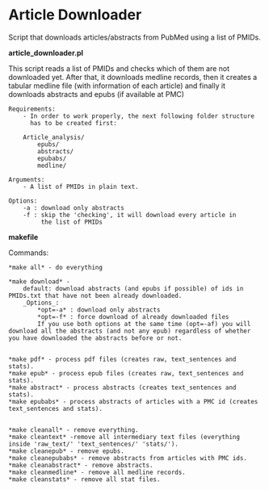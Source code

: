 Article Downloader
==================

Script that downloads articles/abstracts from PubMed using a list of PMIDs.


**article_downloader.pl**

This script reads a list of PMIDs and checks which of them
are not downloaded yet. After that, it downloads medline records,
then it creates a tabular medline file (with information of each article)
and finally it downloads abstracts and epubs (if available at PMC) 

	Requirements:
		- In order to work properly, the next following folder structure
		  has to be created first:

		Article_analysis/
			epubs/
			abstracts/
			epubabs/
			medline/
	
	Arguments:
		- A list of PMIDs in plain text.

	Options:
		-a : download only abstracts
		-f : skip the 'checking', it will download every article in 
		     the list of PMIDs

**makefile**

Commands:

	*make all* - do everything

	*make download* -
        default: download abstracts (and epubs if possible) of ids in PMIDs.txt that have not been already downloaded.
        _Options_:
            *opt=-a* : download only abstracts
            *opt=-f* : force download of already downloaded files
            If you use both options at the same time (opt=-af) you will download all the abstracts (and not any epub) regardless of whether you have downloaded the abstracts before or not. 


	*make pdf* - process pdf files (creates raw, text_sentences and stats).
	*make epub* - process epub files (creates raw, text_sentences and stats).
	*make abstract* - process abstracts (creates text_sentences and stats).
	*make epubabs* - process abstracts of articles with a PMC id (creates text_sentences and stats). 

 
	*make cleanall* - remove everything.
	*make cleantext* -remove all intermediary text files (everything inside 'raw_text/' 'text_sentences/' 'stats/').
	*make cleanepub* - remove epubs.
	*make cleanepubabs* - remove abstracts from articles with PMC ids.
	*make cleanabstract* - remove abstracts.
	*make cleanmedline* - remove all medline records.
	*make cleanstats* - remove all stat files. 
